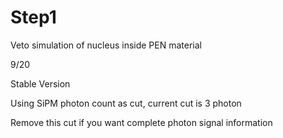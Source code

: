 # Step1

Veto simulation of nucleus inside PEN material

9/20

Stable Version

Using SiPM photon count as cut, current cut is 3 photon

Remove this cut if you want complete photon signal information